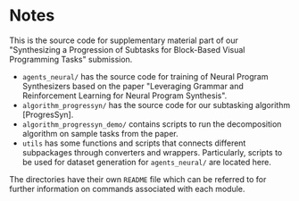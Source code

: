 # Notes

This is the source code for supplementary material part of our "Synthesizing a Progression of Subtasks for Block-Based Visual Programming Tasks" submission.

- `agents_neural/` has the source code for training of Neural Program Synthesizers based on the paper "Leveraging Grammar and Reinforcement Learning for Neural Program Synthesis".
- `algorithm_progressyn/` has the source code for our subtasking algorithm [ProgresSyn].
- `algorithm_progressyn_demo/` contains scripts to run the decomposition algorithm on sample tasks from the paper.
- `utils` has some functions and scripts that connects different subpackages through converters and wrappers. Particularly, scripts to be used for dataset generation for `agents_neural/` are located here.

The directories have their own `README` file which can be referred to for further information on commands associated with each module.
